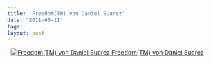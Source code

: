 ```yaml
---
title: 'Freedom(TM) von Daniel Suarez'
date: "2011-05-11"
tags: 
layout: post
---
```

&nbsp;
<a href="http://www.amazon.de/Freedom-TM-ebook/dp/B003RIT2BA/kopisde-21"><img src="http://blog.kopis.de/wp-content/uploads/2011/05/freedom-tm-daniel-suarez.jpg" alt="Freedom(TM) von Daniel Suarez" />
Freedom(TM) von Daniel Suarez</a>

&nbsp;
